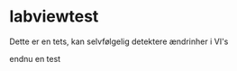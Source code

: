 labviewtest
===========

Dette er en tets, kan selvfølgelig detektere ændrinher i VI's 

endnu en test
